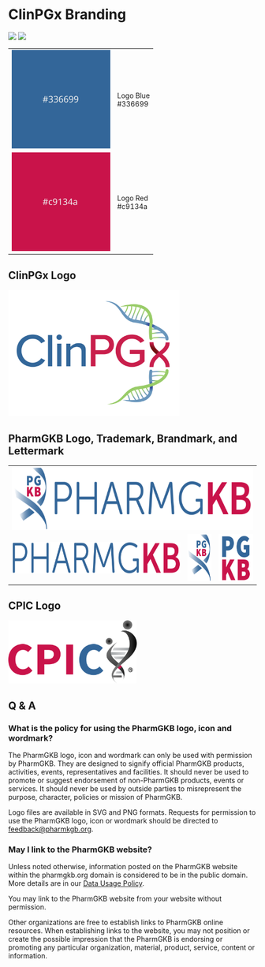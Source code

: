 # ClinPGx Branding

<a href="https://github.com/PharmGKB/pgkb-branding/releases/latest/download/logo.zip" download><img src="https://img.shields.io/badge/download-logo-brightgreen" /></a>
<a href="https://github.com/PharmGKB/pgkb-branding/releases/latest/download/branding.zip" download><img src="https://img.shields.io/badge/download-all-blue" /></a>

<table>
  <tbody>
    <tr>
      <td><img src="PharmGKB/colors/logo_blue.svg" alt="logo blue" height="200" /></td>
      <td>Logo Blue<br />#336699</td>
    </tr>
    <tr>
      <td><img src="PharmGKB/colors/logo_red.svg" alt="logo red" height="200" /></td>
      <td>Logo Red<br />#c9134a</td>
    </tr>
  </tbody>
</table>

## ClinPGx Logo

<img src="ClinPGx/logo/logo.svg" height="256" alt="ClinPGx logo" />


## PharmGKB Logo, Trademark, Brandmark, and Lettermark

<table>
  <tr>
    <td colspan="3"><img src="PharmGKB/logo/logo.svg" height="128" alt="PharmGKB logo" /></td>
  </tr>
  <tr></tr>
  <tr>
    <td><img src="PharmGKB/wordmark/wordmark.svg" height="64" alt="PharmGKB wordmark" /></td>
    <td><img src="PharmGKB/brandmark/brandmark.svg" height="96" alt="PharmGKB brandmark" /></td>
    <td><img src="PharmGKB/lettermark/lettermark.svg" height="96" alt="PharmGKB lettermark" /></td>
  </tr>
</table>


## CPIC Logo

<img src="CPIC/logo/logo.svg" height="128" alt="CPIC logo" />


## Q & A

### What is the policy for using the PharmGKB logo, icon and wordmark?

The PharmGKB logo, icon and wordmark can only be used with permission by PharmGKB. They are designed
to signify official PharmGKB products, activities, events, representatives and facilities. It should
never be used to promote or suggest endorsement of non-PharmGKB products, events or services. It
should never be used by outside parties to misrepresent the purpose, character, policies or mission
of PharmGKB.

Logo files are available in SVG and PNG formats. Requests for permission to use the PharmGKB logo,
icon or wordmark should be directed to [feedback@pharmkgb.org](mailto:feedback@pharmgkb.org).


### May I link to the PharmGKB website?

Unless noted otherwise, information posted on the PharmGKB website within the pharmgkb.org domain is
considered to be in the public domain. More details are in our [Data Usage Policy](https://www.pharmgkb.org/page/dataUsagePolicy). 

You may link to the PharmGKB website from your website without permission. 

Other organizations are free to establish links to PharmGKB online resources. When establishing
links to the website, you may not position or create the possible impression that the PharmGKB is
endorsing or promoting any particular organization, material, product, service, content or
information.
